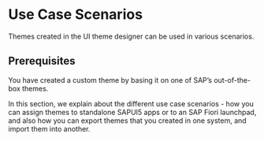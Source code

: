 <!-- loio71418f5cff464c47acd126006f24ff86 -->

# Use Case Scenarios

Themes created in the UI theme designer can be used in various scenarios.



<a name="loio71418f5cff464c47acd126006f24ff86__section_fqk_bpy_phb"/>

## Prerequisites

You have created a custom theme by basing it on one of SAP’s out-of-the-box themes.

In this section, we explain about the different use case scenarios - how you can assign themes to standalone SAPUI5 apps or to an SAP Fiori launchpad, and also how you can export themes that you created in one system, and import them into another.

